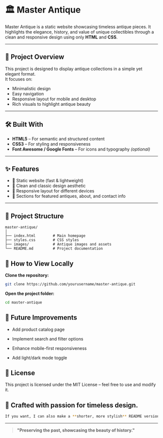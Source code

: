 # 🏛️ Master Antique

Master Antique is a static website showcasing timeless antique pieces. It highlights the elegance, history, and value of unique collectibles through a clean and responsive design using only **HTML** and **CSS**.

---

## 📜 Project Overview

This project is designed to display antique collections in a simple yet elegant format.  
It focuses on:

- Minimalistic design
- Easy navigation
- Responsive layout for mobile and desktop
- Rich visuals to highlight antique beauty

---

## 🛠️ Built With

- **HTML5** – For semantic and structured content
- **CSS3** – For styling and responsiveness
- **Font Awesome / Google Fonts** – For icons and typography *(optional)*

---

## ✨ Features

- 📌 Static website (fast & lightweight)
- 📌 Clean and classic design aesthetic
- 📌 Responsive layout for different devices
- 📌 Sections for featured antiques, about, and contact info

---

## 📂 Project Structure

```plaintext
master-antique/
│
├── index.html        # Main homepage
├── styles.css        # CSS styles
├── images/           # Antique images and assets
└── README.md         # Project documentation
```

## 🚀 How to View Locally

**Clone the repository:**
```bash
git clone https://github.com/yourusername/master-antique.git
```

**Open the project folder:**
```Bash
cd master-antique
```

## 📌 Future Improvements
- Add product catalog page

- Implement search and filter options

- Enhance mobile-first responsiveness

- Add light/dark mode toggle

## 📄 License
This project is licensed under the MIT License – feel free to use and modify it.

## 💛 Crafted with passion for timeless design.
```Bash
If you want, I can also make a **shorter, more stylish** README version that looks premium for GitHub.
```
---

> **"Preserving the past, showcasing the beauty of history."**

